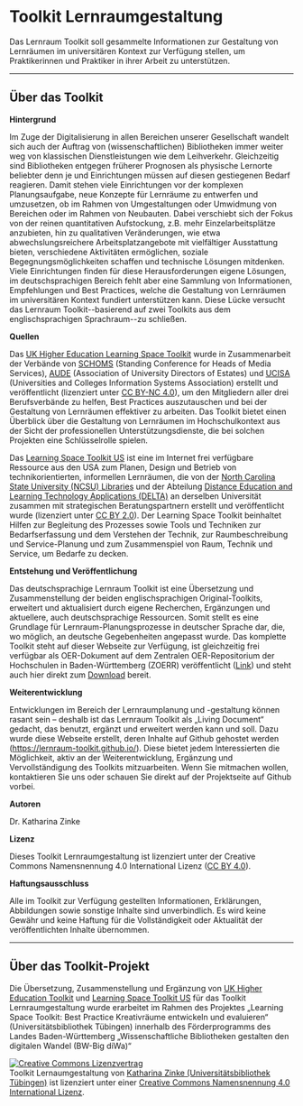 # Toolkit Lernraumgestaltung

Das Lernraum Toolkit soll gesammelte Informationen zur Gestaltung von Lernräumen im universitären Kontext zur Verfügung stellen, um Praktikerinnen und Praktiker in ihrer Arbeit zu unterstützen.


---
## Über das Toolkit
**Hintergrund**

Im Zuge der Digitalisierung in allen Bereichen unserer Gesellschaft wandelt sich auch der Auftrag von (wissenschaftlichen) Bibliotheken immer weiter weg von klassischen Dienstleistungen wie dem Leihverkehr. Gleichzeitig sind Bibliotheken entgegen früherer Prognosen als physische Lernorte beliebter denn je und Einrichtungen müssen auf diesen gestiegenen Bedarf reagieren. Damit stehen viele Einrichtungen vor der komplexen Planungsaufgabe, neue Konzepte für Lernräume zu entwerfen und umzusetzen, ob im Rahmen von Umgestaltungen oder Umwidmung von Bereichen oder im Rahmen von Neubauten. Dabei verschiebt sich der Fokus von der reinen quantitativen Aufstockung, z.B. mehr Einzelarbeitsplätze anzubieten, hin zu qualitativen Veränderungen, wie etwa abwechslungsreichere Arbeitsplatzangebote mit vielfältiger Ausstattung bieten, verschiedene Aktivitäten ermöglichen, soziale Begegnungsmöglichkeiten schaffen und technische Lösungen mitdenken. Viele Einrichtungen finden für diese Herausforderungen eigene Lösungen, im deutschsprachigen Bereich fehlt aber eine Sammlung von Informationen, Empfehlungen und Best Practices, welche die Gestaltung von Lernräumen im universitären Kontext fundiert unterstützen kann. Diese Lücke versucht das Lernraum Toolkit--basierend auf zwei Toolkits aus dem englischsprachigen Sprachraum--zu schließen.

**Quellen**

Das [UK Higher Education Learning Space Toolkit](https://www.ucisa.ac.uk/learningspace) wurde in Zusammenarbeit der Verbände von [SCHOMS](https://www.schoms.ac.uk/) (Standing Conference for Heads of Media Services), [AUDE](https://www.aude.ac.uk/) (Association of University Directors of Estates) und [UCISA](https://www.ucisa.ac.uk/) (Universities and Colleges Information Systems Association) erstellt und veröffentlicht (lizenziert unter [CC BY-NC 4.0](https://creativecommons.org/licenses/by-nc/4.0/deed.de)), um den Mitgliedern aller drei Berufsverbände zu helfen, Best Practices auszutauschen und bei der Gestaltung von Lernräumen effektiver zu arbeiten. Das Toolkit bietet einen Überblick über die Gestaltung von Lernräumen im Hochschulkontext aus der Sicht der professionellen Unterstützungsdienste, die bei solchen Projekten eine Schlüsselrolle spielen.

Das [Learning Space Toolkit US](https://learningspacetoolkit.org) ist eine im Internet frei verfügbare Ressource aus den USA zum Planen, Design und Betrieb von technikorientierten, informellen Lernräumen, die von der [North Carolina State University (NCSU) Libraries](https://www.lib.ncsu.edu/) und der Abteilung [Distance Education and Learning Technology Applications (DELTA)](https://delta.ncsu.edu/) an derselben Universität zusammen mit strategischen Beratungspartnern erstellt und veröffentlicht wurde (lizenziert unter [CC BY 2.0](https://creativecommons.org/licenses/by/2.0/deed.de)). Der Learning Space Toolkit beinhaltet Hilfen zur Begleitung des Prozesses sowie Tools und Techniken zur Bedarfserfassung und dem Verstehen der Technik, zur Raumbeschreibung und Service-Planung und zum Zusammenspiel von Raum, Technik und Service, um Bedarfe zu decken.

**Entstehung und Veröffentlichung**

Das deutschsprachige Lernraum Toolkit ist eine Übersetzung und Zusammenstellung der beiden englischsprachigen Original-Toolkits, erweitert und aktualisiert durch eigene Recherchen, Ergänzungen und aktuellere, auch deutschsprachige Ressourcen. Somit stellt es eine Grundlage für Lernraum-Planungsprozesse in deutscher Sprache dar, die, wo möglich, an deutsche Gegebenheiten angepasst wurde. Das komplette Toolkit steht auf dieser Webseite zur Verfügung, ist gleichzeitig frei verfügbar als OER-Dokument auf dem Zentralen OER-Repositorium der Hochschulen in Baden-Württemberg (ZOERR) veröffentlicht ([Link](https://www.zoerr.de/)) und steht auch hier direkt zum [Download](docs/Toolkit_Lernraumgestaltung_%C3%9Cbersetzung_Version_2021-06.pdf) bereit.

**Weiterentwicklung**

Entwicklungen im Bereich der Lernraumplanung und -gestaltung können rasant sein – deshalb ist das Lernraum Toolkit als „Living Document“ gedacht, das benutzt, ergänzt und erweitert werden kann und soll. Dazu wurde diese Webseite erstellt, deren Inhalte auf Github gehostet werden (https://lernraum-toolkit.github.io/). Diese bietet jedem Interessierten die Möglichkeit, aktiv an der Weiterentwicklung, Ergänzung und Vervollständigung des Toolkits mitzuarbeiten. Wenn Sie mitmachen wollen, kontaktieren Sie uns oder schauen Sie direkt auf der Projektseite auf Github vorbei.  

**Autoren**

Dr. Katharina Zinke

**Lizenz**

Dieses Toolkit Lernraumgestaltung ist lizenziert unter der Creative Commons Namensnennung 4.0 International Lizenz ([CC BY 4.0](https://creativecommons.org/licenses/by/4.0/deed.de)).

**Haftungsausschluss**

Alle im Toolkit zur Verfügung gestellten Informationen, Erklärungen, Abbildungen sowie sonstige Inhalte sind unverbindlich. Es wird keine Gewähr und keine Haftung für die Vollständigkeit oder Aktualität der veröffentlichten Inhalte übernommen.

---

## Über das Toolkit-Projekt

Die Übersetzung, Zusammenstellung und Ergänzung von [UK Higher Education Toolkit](https://www.ucisa.ac.uk/learningspace) und [Learning Space Toolkit US](https://learningspacetoolkit.org) für das Toolkit Lernraumgestaltung wurde erarbeitet im Rahmen des Projektes „Learning Space Toolkit: Best Practice Kreativräume entwickeln und evaluieren“ (Universitätsbibliothek Tübingen) innerhalb des Förderprogramms des Landes Baden-Württemberg „Wissenschaftliche Bibliotheken gestalten den digitalen Wandel (BW-Big diWa)“

<a rel="license"
href="http://creativecommons.org/licenses/by/4.0/"><img alt="Creative Commons Lizenzvertrag" style="border-width:0"
src="https://i.creativecommons.org/l/by/4.0/80x15.png" /></a><br /><span
xmlns:dct="http://purl.org/dc/terms/"
property="dct:title">Toolkit Lernaumgestaltung</span> von <a xmlns:cc="http://creativecommons.org/ns#"
href="https://lernraum-toolkit.github.io/"
property="cc:attributionName" rel="cc:attributionURL">Katharina Zinke (Universitätsbibliothek Tübingen)</a> ist lizenziert unter einer <a rel="license" href="http://creativecommons.org/licenses/by/4.0/">Creative Commons Namensnennung 4.0 International Lizenz</a>.
